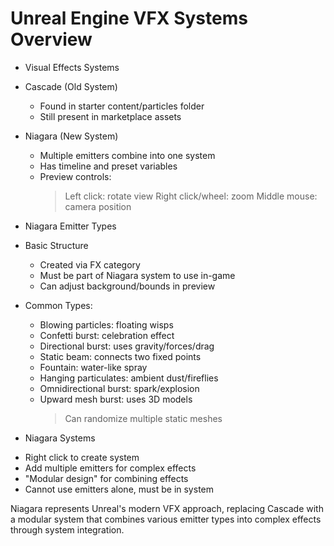 # Unreal Engine VFX Systems Overview

* Visual Effects Systems
 * Cascade (Old System)
   - Found in starter content/particles folder
   - Still present in marketplace assets
 * Niagara (New System)
   - Multiple emitters combine into one system
   - Has timeline and preset variables
   - Preview controls:
     > Left click: rotate view
     > Right click/wheel: zoom
     > Middle mouse: camera position

* Niagara Emitter Types
 * Basic Structure
   - Created via FX category
   - Must be part of Niagara system to use in-game
   - Can adjust background/bounds in preview
 * Common Types:
   - Blowing particles: floating wisps
   - Confetti burst: celebration effect
   - Directional burst: uses gravity/forces/drag
   - Static beam: connects two fixed points
   - Fountain: water-like spray
   - Hanging particulates: ambient dust/fireflies
   - Omnidirectional burst: spark/explosion
   - Upward mesh burst: uses 3D models
     > Can randomize multiple static meshes

* Niagara Systems
 - Right click to create system
 - Add multiple emitters for complex effects
 - "Modular design" for combining effects
 - Cannot use emitters alone, must be in system

Niagara represents Unreal's modern VFX approach, replacing Cascade with a modular system that combines various emitter types into complex effects through system integration.